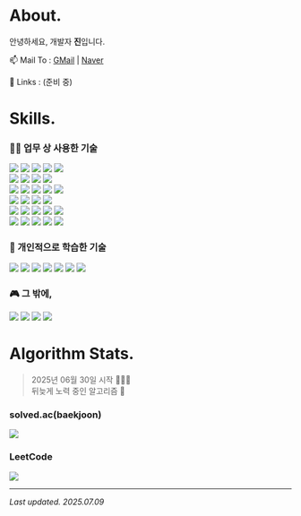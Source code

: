 About.
======

안녕하세요, 개발자 **진**입니다.

📫 Mail To : [GMail](mailto:lj7812@gmail.com) | [Naver](mailto:ivynk@naver.com) 

🔗 Links : (준비 중)



Skills.
=======

### 🧑‍💻 업무 상 사용한 기술

![](https://img.shields.io/badge/Java-%23ED8B00?style=for-the-badge&logo=openjdk&logoColor=white) ![](https://img.shields.io/badge/SPRING-%236DB33F?style=for-the-badge&logo=spring&logoColor=white) ![](https://img.shields.io/badge/SpringBoot-%236DB33F?style=for-the-badge&logo=springboot&logoColor=white) ![](https://img.shields.io/badge/.NET-5C2D91?style=for-the-badge&logo=.NET&logoColor=white) ![](https://img.shields.io/badge/c%23-%23239120?style=for-the-badge&logo=csharp&logoColor=white)  
![](https://img.shields.io/badge/git-%23F05033?style=for-the-badge&logo=git&logoColor=white) ![](https://img.shields.io/badge/gitlab-%23181717?style=for-the-badge&logo=gitlab&logoColor=white) ![](https://img.shields.io/badge/GitHub-%23121011.svg?style=for-the-badge&logo=github&logoColor=white) ![](https://img.shields.io/badge/jenkins-%232C5263?style=for-the-badge&logo=jenkins&logoColor=white)  
![](https://custom-icon-badges.demolab.com/badge/AWS-%23FF9900.svg?style=for-the-badge&logo=aws&logoColor=white) ![](https://custom-icon-badges.demolab.com/badge/AWS%20S3-%23FF9900.svg?style=for-the-badge&logo=aws&logoColor=white) ![](https://custom-icon-badges.demolab.com/badge/AWS%20EC2-%23FF9900.svg?style=for-the-badge&logo=aws&logoColor=white) ![](https://custom-icon-badges.demolab.com/badge/AWS%20ASG-%23FF9900.svg?style=for-the-badge&logo=aws&logoColor=white) ![](https://custom-icon-badges.demolab.com/badge/AWS%20ALB-%23FF9900.svg?style=for-the-badge&logo=aws&logoColor=white)  
![](https://custom-icon-badges.demolab.com/badge/Oracle-F80000?style=for-the-badge&logo=oracle&logoColor=fff) ![](https://custom-icon-badges.demolab.com/badge/Microsoft%20SQL%20Server-CC2927?style=for-the-badge&logo=mssqlserver-white&logoColor=white) ![](https://img.shields.io/badge/Redis-%23DD0031.svg?style=for-the-badge&logo=redis&logoColor=white) ![](https://custom-icon-badges.demolab.com/badge/AWS%20RDS-%23FF9900.svg?style=for-the-badge&logo=aws&logoColor=white)  
![](https://custom-icon-badges.demolab.com/badge/AWS%20CloudWatch-%23FF9900.svg?style=for-the-badge&logo=aws&logoColor=white) ![](https://img.shields.io/badge/WhaTap-12ffc6?style=for-the-badge&logo=aws&logoColor=white) ![](https://img.shields.io/badge/datadog-%23632CA6?style=for-the-badge&logo=datadog&logoColor=white) ![](https://img.shields.io/badge/Linux-FCC624?style=for-the-badge&logo=linux&logoColor=white) ![](https://custom-icon-badges.demolab.com/badge/Windows-0078D6?style=for-the-badge&logo=windows11&logoColor=white)  
![](https://img.shields.io/badge/Eclipse-FE7A16?style=for-the-badge&logo=eclipse&logoColor=white) ![](https://img.shields.io/badge/Postman-FF6C37?style=for-the-badge&logo=postman&logoColor=white) ![](https://img.shields.io/badge/Slack-4A154B?style=for-the-badge&logo=slack&logoColor=white) ![](https://img.shields.io/badge/Jira-0052CC?style=for-the-badge&logo=jira&logoColor=white) ![](https://img.shields.io/badge/Confluence-172B4D?style=for-the-badge&logo=confluence&logoColor=white)  


### 📖 개인적으로 학습한 기술

![](https://img.shields.io/badge/javascript-%23323330?style=flat-square&logo=javascript&logoColor=white) ![](https://img.shields.io/badge/node.js-6DA55F?style=flat-square&logo=node.js&logoColor=white) ![](https://img.shields.io/badge/express.js-%23404d59?style=flat-square&logo=express.js&logoColor=white) ![](https://img.shields.io/badge/typescript-%23007ACC?style=flat-square&logo=typescript&logoColor=white) ![](https://img.shields.io/badge/nestjs-%23E0234E?style=flat-square&logo=nestjs&logoColor=white) ![](https://img.shields.io/badge/python-3670A0?style=flat-square&logo=python&logoColor=white) ![](https://img.shields.io/badge/IntelliJIDEA-000000?style=flat-square&logo=IntelliJ-IDEA&logoColor=white) 



### 🎮 그 밖에,

![](https://img.shields.io/badge/Adobe%20Premiere%20Pro-9999FF?style=flat-square&logo=Adobe%20Premiere%20Pro&logoColor=white) ![](https://img.shields.io/badge/Davinci%20Resolve-852b07?style=flat-square&logo=Davinci%20Resolve&logoColor=white) ![](https://img.shields.io/badge/Playstation%205-003791?style=flat-square&logo=Playstation-5&logoColor=white) ![](https://img.shields.io/badge/Switch-E60012?style=flat-square&logo=Switch&logoColor=white) 

 

Algorithm Stats.
================

> 2025년 06월 30일 시작 🏃‍♀️‍➡️  
> 뒤늦게 노력 중인 알고리즘 🥵

### solved.ac(baekjoon) 

[![](http://mazassumnida.wtf/api/v2/generate_badge?boj=lj7812)](https://solved.ac/profile/lj7812)

### LeetCode

 [![](https://leetcard.jacoblin.cool/lj7812?theme=unicorn)](https://leetcode.com/u/lj7812/)


---
_Last updated. 2025.07.09_

